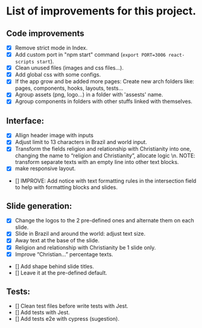 # List of improvements for this project.

## Code improvements
- [x] Remove strict mode in Index.
- [x] Add custom port in "npm start" command (`export PORT=3006 react-scripts start`).
- [x] Clean unused files (images and css files...).
- [x] Add global css with some configs.
- [x] If the app grow and be added more pages: Create new arch folders like: pages, components, hooks, layouts, tests...
- [x] Agroup assets (png, logo...) in a folder with 'assests' name.
- [x] Agroup components in folders with other stuffs linked with themselves.

## Interface:
- [x] Allign header image with inputs
- [x] Adjust limit to 13 characters in Brazil and world input.
- [x] Transform the fields religion and relationship with Christianity into one, changing the name to “religion and Christianity”, allocate logic \n. NOTE: transform separate texts with an empty line into other text blocks.
- [x] make responsive layout.
- [] IMPROVE: Add notice with text formatting rules in the intersection field to help with formatting blocks and slides.

## Slide generation:
- [x] Change the logos to the 2 pre-defined ones and alternate them on each slide.
- [x] Slide in Brazil and around the world: adjust text size.
- [x] Away text at the base of the slide.
- [x] Religion and relationship with Christianity be 1 slide only.
- [x] Improve “Christian…” percentage texts.
- [] Add shape behind slide titles.
- [] Leave it at the pre-defined default.

## Tests: 
- [] Clean test files before write tests with Jest.
- [] Add tests with Jest.
- [] Add tests e2e with cypress (sugestion).

